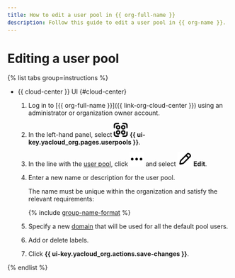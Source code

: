 ```yaml
---
title: How to edit a user pool in {{ org-full-name }}
description: Follow this guide to edit a user pool in {{ org-name }}.
---
```


# Editing a user pool


{% list tabs group=instructions %}

- {{ cloud-center }} UI {#cloud-center}

  1. Log in to [{{ org-full-name }}]({{ link-org-cloud-center }}) using an administrator or organization owner account.
  1. In the left-hand panel, select ![userpool](../../../_assets/organization/userpool.svg) **{{ ui-key.yacloud_org.pages.userpools }}**.  
  1. In the line with the [user pool](../../../organization/concepts/user-pools.md), click ![image](../../../_assets/console-icons/ellipsis.svg) and select ![pencil](../../../_assets/console-icons/pencil.svg) **Edit**.
  1. Enter a new name or description for the user pool.

      The name must be unique within the organization and satisfy the relevant requirements:

      {% include [group-name-format](../../../_includes/organization/group-name-format.md) %}

  1. Specify a new [domain](../../concepts/domains.md) that will be used for all the default pool users.
  1. Add or delete labels.
  1. Click **{{ ui-key.yacloud_org.actions.save-changes }}**.

{% endlist %}